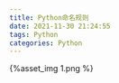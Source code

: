 ```yaml
---
title: Python命名规则
date: 2021-11-30 21:24:55
tags: Python
categories: Python
---
```


{%asset_img 1.png %}

